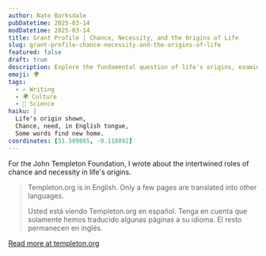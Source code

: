 ```yaml
---
author: Nate Barksdale
pubDatetime: 2025-03-14
modDatetime: 2025-03-14
title: Grant Profile | Chance, Necessity, and the Origins of Life
slug: grant-profile-chance-necessity-and-the-origins-of-life
featured: false
draft: true
description: Explore the fundamental question of life's origins, examining the interplay of chance and necessity in this Templeton.org grant profile. (Mostly in English.)
emoji: 🌍
tags:
  - ✍️ Writing
  - 🌍 Culture
  - 🔭 Science
haiku: |
  Life's origin shown,
  Chance, need, in English tongue,
  Some words find new home.
coordinates: [51.509865, -0.118092]
---
```


For the John Templeton Foundation, I wrote about the intertwined roles of chance and necessity in life's origins.

> Templeton.org is in English. Only a few pages are translated into other languages.
>
> Usted está viendo Templeton.org en español. Tenga en cuenta que solamente hemos traducido algunas páginas a su idioma. El resto permanecen en inglés.

[Read more at templeton.org](https://www.templeton.org/grant/chance-necessity-and-the-origins-of-life)
